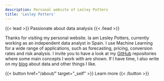 ```yaml
---
description: Personal website of Lesley Potters
title: 'Lesley Potters'
---
```


{{< lead >}}
Passionate about data analysis
{{< /lead >}}

Thanks for visiting my personal website. Ia am Lesley Potters, currently working as an independent data analyst in Spain. I use Machine Learning for a wide range of applications, such as forecasting, pricing, conversion rates and risk analysis. I invite you to have a look at my [GitHub](https://www.github.com/lesleypotters) repositories where some main concepts I work with are shown. If I have time, I also write on my [blog](/blog/) about data and other things I like.

{{< button href="/about/" target="_self" >}}
Learn more
{{< /button >}}

